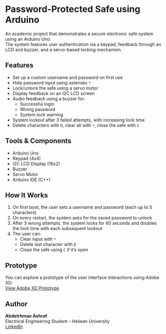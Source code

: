 # Password-Protected Safe using Arduino

An academic project that demonstrates a secure electronic safe system using an Arduino Uno.  
The system features user authentication via a keypad, feedback through an LCD and buzzer, and a servo-based locking mechanism.

## Features

- Set up a custom username and password on first use  
- Hide password input using asterisks `*`  
- Lock/unlock the safe using a servo motor  
- Display feedback on an I2C LCD screen  
- Audio feedback using a buzzer for:
  - Successful login
  - Wrong password
  - System lock warning
- System lockout after 3 failed attempts, with increasing lock time
- Delete characters with `D`, clear all with `*`, close the safe with `C`

## Tools & Components

- Arduino Uno  
- Keypad (4x4)  
- I2C LCD Display (16x2)  
- Buzzer  
- Servo Motor  
- Arduino IDE (C++)  

## How It Works

1. On first boot, the user sets a username and password (each up to 5 characters)  
2. On every restart, the system asks for the saved password to unlock  
3. After 3 wrong attempts, the system locks for 60 seconds and doubles the lock time with each subsequent lockout  
4. The user can:
   - Clear input with `*`
   - Delete last character with `D`
   - Close the safe using `C` if it’s open

## Prototype

You can explore a prototype of the user interface interactions using Adobe XD:  
[View Adobe XD Prototype](ضع-هنا-الرابط)

## Author

**Abdelrhman Ashraf**  
Electrical Engineering Student – Helwan University  
[LinkedIn](https://www.linkedin.com/in/abdelrhman-ashraf1)
